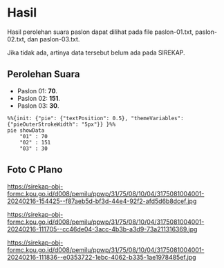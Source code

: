 # Hasil

Hasil perolehan suara paslon dapat dilihat pada file paslon-01.txt, paslon-02.txt, dan paslon-03.txt.

Jika tidak ada, artinya data tersebut belum ada pada SIREKAP.

## Perolehan Suara

 * Paslon 01: **70**.
 * Paslon 02: **151**.
 * Paslon 03: **30**.

```mermaid
%%{init: {"pie": {"textPosition": 0.5}, "themeVariables": {"pieOuterStrokeWidth": "5px"}} }%%
pie showData
    "01" : 70
    "02" : 151
    "03" : 30
```
## Foto C Plano

https://sirekap-obj-formc.kpu.go.id/d008/pemilu/ppwp/31/75/08/10/04/3175081004001-20240216-154425--f87aeb5d-bf3d-44e4-92f2-afd5d6b8dcef.jpg

https://sirekap-obj-formc.kpu.go.id/d008/pemilu/ppwp/31/75/08/10/04/3175081004001-20240216-111705--cc46de04-3acc-4b3b-a3d9-73a211316369.jpg

https://sirekap-obj-formc.kpu.go.id/d008/pemilu/ppwp/31/75/08/10/04/3175081004001-20240216-111836--e0353722-1ebc-4062-b335-1ae1978485ef.jpg
